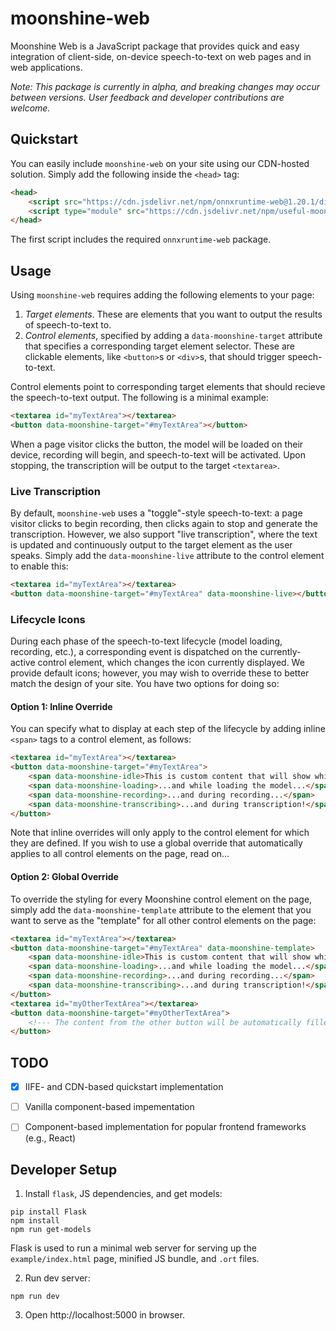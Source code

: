 # moonshine-web

Moonshine Web is a JavaScript package that provides quick and easy integration of client-side, on-device speech-to-text on web pages and in web applications.

_Note: This package is currently in alpha, and breaking changes may occur between versions. User feedback and developer contributions are welcome._

## Quickstart

You can easily include `moonshine-web` on your site using our CDN-hosted solution. Simply add the following inside the `<head>` tag:

```html
<head>
    <script src="https://cdn.jsdelivr.net/npm/onnxruntime-web@1.20.1/dist/ort.min.js"></script>
    <script type="module" src="https://cdn.jsdelivr.net/npm/useful-moonshine-web@.../dist/moonshine.min.js"></script>
</head>
```

The first script includes the required `onnxruntime-web` package.

## Usage

Using `moonshine-web` requires adding the following elements to your page:

1. _Target elements_. These are elements that you want to output the results of speech-to-text to.
2. _Control elements_, specified by adding a `data-moonshine-target` attribute that specifies a corresponding target element selector. These are clickable elements, like `<button>`s or `<div>`s, that should trigger speech-to-text.

Control elements point to corresponding target elements that should recieve the speech-to-text output. The following is a minimal example:

```html
<textarea id="myTextArea"></textarea>
<button data-moonshine-target="#myTextArea"></button>
```

When a page visitor clicks the button, the model will be loaded on their device, recording will begin, and speech-to-text will be activated. Upon stopping, the transcription will be output to the target `<textarea>`.

### Live Transcription

By default, `moonshine-web` uses a "toggle"-style speech-to-text: a page visitor clicks to begin recording, then clicks again to stop and generate the transcription. However, we also support "live transcription", where the text is updated and continuously output to the target element as the user speaks. Simply add the `data-moonshine-live` attribute to the control element to enable this:

```html
<textarea id="myTextArea"></textarea>
<button data-moonshine-target="#myTextArea" data-moonshine-live></button>
```

### Lifecycle Icons

During each phase of the speech-to-text lifecycle (model loading, recording, etc.), a corresponding event is dispatched on the currently-active control element, which changes the icon currently displayed. We provide default icons; however, you may wish to override these to better match the design of your site. You have two options for doing so:

#### Option 1: Inline Override

You can specify what to display at each step of the lifecycle by adding inline `<span>` tags to a control element, as follows:

```html
<textarea id="myTextArea"></textarea>
<button data-moonshine-target="#myTextArea">
    <span data-moonshine-idle>This is custom content that will show while waiting to be clicked to start speech-to-text...</span>
    <span data-moonshine-loading>...and while loading the model...</span>
    <span data-moonshine-recording>...and during recording...</span>
    <span data-moonshine-transcribing>...and during transcription!</span>
</button>
```

Note that inline overrides will only apply to the control element for which they are defined. If you wish to use a global override that automatically applies to all control elements on the page, read on...

#### Option 2: Global Override

To override the styling for every Moonshine control element on the page, simply add the `data-moonshine-template` attribute to the element that you want to serve as the "template" for all other control elements on the page:

```html
<textarea id="myTextArea"></textarea>
<button data-moonshine-target="#myTextArea" data-moonshine-template>
    <span data-moonshine-idle>This is custom content that will show while waiting to be clicked to start speech-to-text...</span>
    <span data-moonshine-loading>...and while loading the model...</span>
    <span data-moonshine-recording>...and during recording...</span>
    <span data-moonshine-transcribing>...and during transcription!</span>
</button>
<textarea id="myOtherTextArea"></textarea>
<button data-moonshine-target="#myOtherTextArea">
    <!--- The content from the other button will be automatically filled in here; no need to define it again. -->
</button>
```

## TODO
* [x] IIFE- and CDN-based quickstart implementation

* [ ] Vanilla component-based impementation

* [ ] Component-based implementation for popular frontend frameworks (e.g., React)

## Developer Setup

1. Install `flask`, JS dependencies, and get models:

```shell
pip install Flask
npm install
npm run get-models
```

Flask is used to run a minimal web server for serving up the `example/index.html` page, minified JS bundle, and `.ort` files. 

2. Run dev server:

```shell
npm run dev
```

3. Open http://localhost:5000 in browser.
